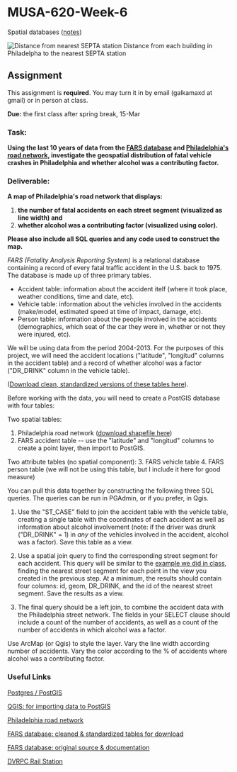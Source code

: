 # MUSA-620-Week-6

Spatial databases ([notes](https://github.com/MUSA-620-Fall-2017/MUSA-620-Week-6/blob/master/week-6-spatial-databases.pptx))

![Distance from nearest SEPTA station](https://blueshift.io/distance-from-septa.png "Distance from nearest SEPTA station")
Distance from each building in Philadelpha to the nearest SEPTA station



## Assignment

This assignment is **required**. You may turn it in by email (galkamaxd at gmail) or in person at class.

**Due:** the first class after spring break, 15-Mar

### Task:

**Using the last 10 years of data from the [FARS database](https://www.nhtsa.gov/research-data/fatality-analysis-reporting-system-fars) and [Philadelphia's road network](https://www.opendataphilly.org/dataset/street-centerlines), investigate the geospatial distribution of fatal vehicle crashes in Philadelphia and whether alcohol was a contributing factor.**


### Deliverable:

**A map of Philadelphia's road network that displays:**
1. **the number of fatal accidents on each street segment (visualized as line width) and**
2. **whether alcohol was a contributing factor (visualized using color).**

**Please also include all SQL queries and any code used to construct the map.**


*FARS (Fatality Analysis Reporting System)* is a relational database containing a record of every fatal traffic accident in the U.S. back to 1975. The database is made up of three primary tables.
- Accident table: information about the accident itelf (where it took place, weather conditions, time and date, etc).
- Vehicle table: information about the vehicles involved in the accidents (make/model, estimated speed at time of impact, damage, etc).
- Person table:  information about the people involved in the accidents (demographics, which seat of the car they were in, whether or not they were injured, etc).

We will be using data from the period 2004-2013. For the purposes of this project, we will need the accident locations ("latitude", "longitud" columns in the accident table) and a record of whether alcohol was a factor ("DR_DRINK" column in the vehicle table).

([Download clean, standardized versions of these tables here](http://metrocosm.com/get-the-data/#accidents)).



Before working with the data, you will need to create a PostGIS database with four tables:

Two spatial tables:
1. Philadelphia road network ([download shapefile here](https://www.opendataphilly.org/dataset/street-centerlines))
2. FARS accident table -- use the "latitude" and "longitud" columns to create a point layer, then import to PostGIS.

Two attribute tables (no spatial component):
3. FARS vehicle table
4. FARS person table (we will not be using this table, but I include it here for good measure)


You can pull this data together by constructing the following three SQL queries. The queries can be run in PGAdmin, or if you prefer, in Qgis.

1. Use the "ST_CASE" field to join the accident table with the vehicle table, creating a single table with the coordinates of each accident as well as information about alcohol involvement (note: if the driver was drunk ("DR_DRINK" = 1) in *any* of the vehicles involved in the accident, alcohol was a factor). Save this table as a view.

2. Use a spatial join query to find the corresponding street segment for each accident. This query will be similar to the [example we did in class](https://github.com/MUSA-620-Fall-2017/MUSA-620-Week-7/blob/master/README.md), finding the nearest street segment for each point in the view you created in the previous step. At a minimum, the results should contain four columns: id, geom, DR_DRINK, and the id of the nearest street segment. Save the results as a view. 

3. The final query should be a left join, to combine the accident data with the Philadelphia street network. The fields in your SELECT clause should include a count of the number of accidents, as well as a count of the number of accidents in which alcohol was a factor.


Use ArcMap (or Qgis) to style the layer. Vary the line width according number of accidents. Vary the color according to the % of accidents where alcohol was a contributing factor.



### Useful Links

[Postgres / PostGIS](https://www.enterprisedb.com/software-downloads-postgres)

[QGIS: for importing data to PostGIS](http://www.qgis.org/en/site/)

[Philadelphia road network](https://www.opendataphilly.org/dataset/street-centerlines)

[FARS database: cleaned & standardized tables for download](http://metrocosm.com/get-the-data/#accidents)

[FARS database: original source & documentation](https://www.nhtsa.gov/research-data/fatality-analysis-reporting-system-fars)

[DVRPC Rail Station](https://www.opendataphilly.org/dataset/dvrpc-passenger-rail)












